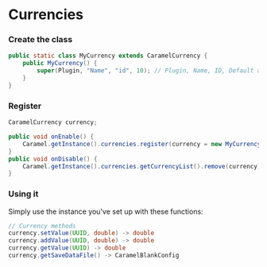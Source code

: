 # Currencies

### Create the class
```java
public static class MyCurrency extends CaramelCurrency {
    public MyCurrency() {
        super(Plugin, "Name", "id", 10); // Plugin, Name, ID, Default amount
    }
}
```
### Register
```java
CaramelCurrency currency;

public void onEnable() {
    Caramel.getInstance().currencies.register(currency = new MyCurrency());
}
public void onDisable() {
    Caramel.getInstance().currencies.getCurrencyList().remove(currency);
}
```

### Using it
Simply use the instance you've set up with these functions:
```java
// Currency methods
currency.setValue(UUID, double) -> double
currency.addValue(UUID, double) -> double
currency.getValue(UUID) -> double
currency.getSaveDataFile() -> CaramelBlankConfig
```
